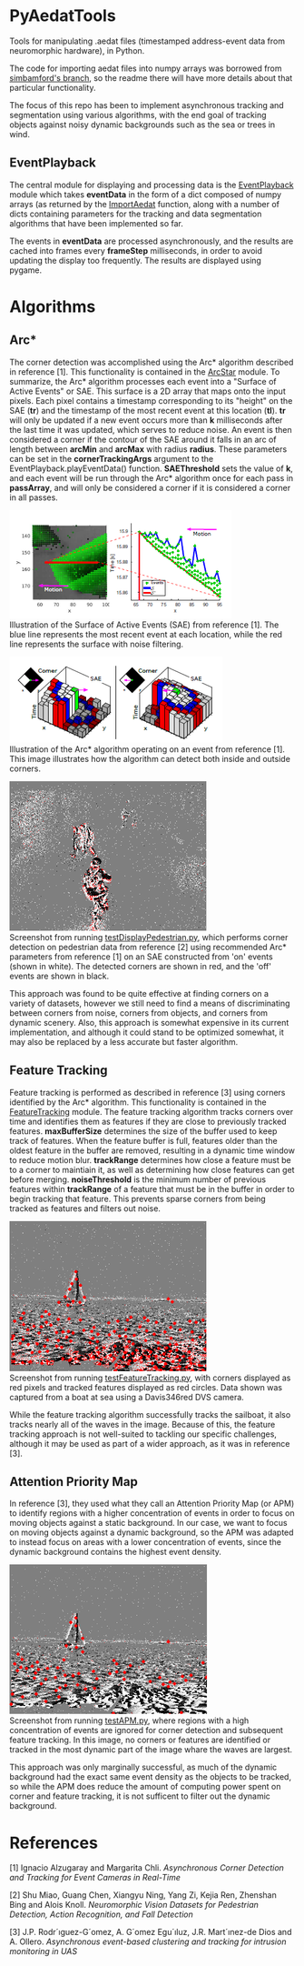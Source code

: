 # PyAedatTools
Tools for manipulating .aedat files (timestamped address-event data from neuromorphic hardware), in Python.

The code for importing aedat files into numpy arrays was borrowed from [simbamford's branch](https://github.com/simbamford/AedatTools), so the readme there will have more details about that particular functionality.

The focus of this repo has been to implement asynchronous tracking and segmentation using various algorithms, with the end goal of tracking objects against noisy dynamic backgrounds such as the sea or trees in wind.

## EventPlayback

The central module for displaying and processing data is the [EventPlayback](https://github.com/believeinlain/PyAedatTools/blob/master/PyAedatTools/EventPlayback.py) module which takes **eventData** in the form of a dict composed of numpy arrays (as returned by the [ImportAedat](https://github.com/believeinlain/PyAedatTools/blob/master/PyAedatTools/ImportAedat.py) function, along with a number of dicts containing parameters for the tracking and data segmentation algorithms that have been implemented so far.

The events in **eventData** are processed asynchronously, and the results are cached into frames every **frameStep** milliseconds, in order to avoid updating the display too frequently. The results are displayed using pygame.

# Algorithms

## Arc*

The corner detection was accomplished using the Arc* algorithm described in reference [1]. This functionality is contained in the [ArcStar](https://github.com/believeinlain/PyAedatTools/blob/master/PyAedatTools/ArcStar.py) module. To summarize, the Arc* algorithm processes each event into a "Surface of Active Events" or SAE. This surface is a 2D array that maps onto the input pixels. Each pixel contains a timestamp corresponding to its "height" on the SAE (**tr**) and the timestamp of the most recent event at this location (**tl**). **tr** will only be updated if a new event occurs more than **k** milliseconds after the last time it was updated, which serves to reduce noise. An event is then considered a corner if the contour of the SAE around it falls in an arc of length between **arcMin** and **arcMax** with radius **radius**. These parameters can be set in the **cornerTrackingArgs** argument to the EventPlayback.playEventData() function. **SAEThreshold** sets the value of **k**, and each event will be run through the Arc* algorithm once for each pass in **passArray**, and will only be considered a corner if it is considered a corner in all passes.

![Surface of Active Events](/images/SAE.png)  
Illustration of the Surface of Active Events (SAE) from reference [1]. The blue line represents the most recent event at each location, while the red line represents the surface with noise filtering.

![ArcStar](/images/ArcStar.png)  
Illustration of the Arc* algorithm operating on an event from reference [1]. This image illustrates how the algorithm can detect both inside and outside corners.

![ArcStar Implementation](/images/ArcStar_implementation.png)  
Screenshot from running [testDisplayPedestrian.py](https://github.com/believeinlain/PyAedatTools/blob/master/testDisplayPedestrian.py), which performs corner detection on pedestrian data from reference [2] using recommended Arc* parameters from reference [1] on an SAE constructed from 'on' events (shown in white). The detected corners are shown in red, and the 'off' events are shown in black.

This approach was found to be quite effective at finding corners on a variety of datasets, however we still need to find a means of discriminating between corners from noise, corners from objects, and corners from dynamic scenery. Also, this approach is somewhat expensive in its current implementation, and although it could stand to be optimized somewhat, it may also be replaced by a less accurate but faster algorithm.

## Feature Tracking

Feature tracking is performed as described in reference [3] using corners identified by the Arc* algorithm. This functionality is contained in the [FeatureTracking](https://github.com/believeinlain/PyAedatTools/blob/master/PyAedatTools/FeatureTracking.py) module. The feature tracking algorithm tracks corners over time and identifies them as features if they are close to previously tracked features. **maxBufferSize** determines the size of the buffer used to keep track of features. When the feature buffer is full, features older than the oldest feature in the buffer are removed, resulting in a dynamic time window to reduce motion blur. **trackRange** determines how close a feature must be to a corner to maintiain it, as well as determining how close features can get before merging. **noiseThreshold** is the minimum number of previous features within **trackRange** of a feature that must be in the buffer in order to begin tracking that feature. This prevents sparse corners from being tracked as features and filters out noise.

![Feature Tracking](/images/FeatureTracking.png)  
Screenshot from running [testFeatureTracking.py](https://github.com/believeinlain/PyAedatTools/blob/master/testFeatureTracking.py), with corners displayed as red pixels and tracked features displayed as red circles. Data shown was captured from a boat at sea using a Davis346red DVS camera.

While the feature tracking algorithm successfully tracks the sailboat, it also tracks nearly all of the waves in the image. Because of this, the feature tracking approach is not well-suited to tackling our specific challenges, although it may be used as part of a wider approach, as it was in reference [3].

## Attention Priority Map

In reference [3], they used what they call an Attention Priority Map (or APM) to identify regions with a higher concentration of events in order to focus on moving objects against a static background. In our case, we want to focus on moving objects against a dynamic background, so the APM was adapted to instead focus on areas with a lower concentration of events, since the dynamic background contains the highest event density.

![APM](/images/APM.png)  
Screenshot from running [testAPM.py](https://github.com/believeinlain/PyAedatTools/blob/master/testAPM.py), where regions with a high concentration of events are ignored for corner detection and subsequent feature tracking. In this image, no corners or features are identified or tracked in the most dynamic part of the image whare the waves are largest.

This approach was only marginally successful, as much of the dynamic background had the exact same event density as the objects to be tracked, so while the APM does reduce the amount of computing power spent on corner and feature tracking, it is not sufficent to filter out the dynamic background.

# References

[1] Ignacio Alzugaray and Margarita Chli. <em>Asynchronous Corner Detection and Tracking for Event Cameras in Real-Time</em>

[2] Shu Miao, Guang Chen, Xiangyu Ning, Yang Zi, Kejia Ren, Zhenshan Bing and Alois Knoll. <em>Neuromorphic Vision Datasets for Pedestrian Detection, Action Recognition, and Fall Detection</em>

[3] J.P. Rodr´ıguez-G´omez, A. G´omez Egu´ıluz, J.R. Mart´ınez-de Dios and A. Ollero. <em>Asynchronous event-based clustering and tracking for intrusion monitoring in UAS</em>
